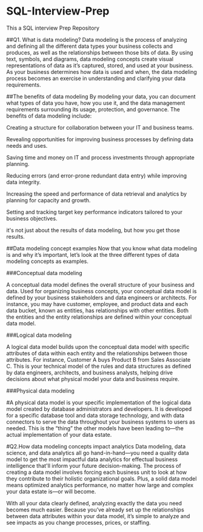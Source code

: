 # SQL-Interview-Prep
This a SQL interview Prep Repository

##Q1. What is data modeling?
Data modeling is the process of analyzing and defining all the different data types your business collects and produces, as well as the relationships between those bits of data. By using text, symbols, and diagrams, data modeling concepts create visual representations of data as it’s captured, stored, and used at your business. As your business determines how data is used and when, the data modeling process becomes an exercise in understanding and clarifying your data requirements.

##The benefits of data modeling
By modeling your data, you can document what types of data you have, how you use it, and the data management requirements surrounding its usage, protection, and governance. The benefits of data modeling include:

Creating a structure for collaboration between your IT and business teams.

Revealing opportunities for improving business processes by defining data needs and uses.

Saving time and money on IT and process investments through appropriate planning.

Reducing errors (and error-prone redundant data entry) while improving data integrity.

Increasing the speed and performance of data retrieval and analytics by planning for capacity and growth.

Setting and tracking target key performance indicators tailored to your business objectives.

it's not just about the results of data modeling, but how you get those results.

##Data modeling concept examples
Now that you know what data modeling is and why it’s important, let’s look at the three different types of data modeling concepts as examples.

###Conceptual data modeling

A conceptual data model defines the overall structure of your business and data. Used for organizing business concepts, your conceptual data model is defined by your business stakeholders and data engineers or architects. For instance, you may have customer, employee, and product data and each data bucket, known as entities, has relationships with other entities. Both the entities and the entity relationships are defined within your conceptual data model.

###Logical data modeling

A logical data model builds upon the conceptual data model with specific attributes of data within each entity and the relationships between those attributes. For instance, Customer A buys Product B from Sales Associate C. This is your technical model of the rules and data structures as defined by data engineers, architects, and business analysts, helping drive decisions about what physical model your data and business require.

###Physical data modeling

#A physical data model is your specific implementation of the logical data model created by database administrators and developers. It is developed for a specific database tool and data storage technology, and with data connectors to serve the data throughout your business systems to users as needed. This is the “thing” the other models have been leading to—the actual implementation of your data estate.

#Q2.How data modeling concepts impact analytics
Data modeling, data science, and data analytics all go hand-in-hand—you need a quality data model to get the most impactful data analytics for effectual business intelligence that'll inform your future decision-making. The process of creating a data model involves forcing each business unit to look at how they contribute to their holistic organizational goals. Plus, a solid data model means optimized analytics performance, no matter how large and complex your data estate is—or will become.

With all your data clearly defined, analyzing exactly the data you need becomes much easier. Because you’ve already set up the relationships between data attributes within your data model, it’s simple to analyze and see impacts as you change processes, prices, or staffing.